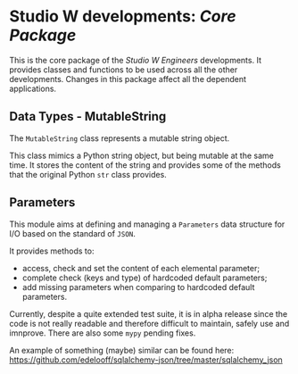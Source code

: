 # Studio W developments: _Core Package_

This is the core package of the _Studio W Engineers_ developments.
It provides classes and functions to be used across all the other developments. Changes in
this package affect all the dependent applications.

## Data Types - MutableString
The `MutableString` class represents a mutable string object.

This class mimics a Python string object, but being mutable at the same time. It stores the content of the string and provides some of the methods that the original Python `str` class provides.

## Parameters
This module aims at defining and managing a `Parameters` data structure for I/O based on the standard of `JSON`.

It provides methods to:
- access, check and set the content of each elemental parameter;
- complete check (keys and type) of hardcoded default parameters;
- add missing parameters when comparing to hardcoded default parameters.

Currently, despite a quite extended test suite, it is in alpha release since the code is not really readable and therefore difficult to maintain, safely use and imnprove. There are also some `mypy` pending fixes.

An example of something (maybe) similar can be found here: https://github.com/edelooff/sqlalchemy-json/tree/master/sqlalchemy_json
